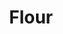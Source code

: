 ---
title: 'Flour'
thumbnail: 'https://acnhcdn.com/2.0/CookingIcon/FlourWheatCropped.png'
ingredients:
  -
    id: 'wheat'
    type: 'crop'
    quantity: 5
layout: '../../layouts/RecipeDetail.astro'
---
